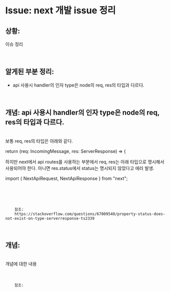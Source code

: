 <!--
author: Dailyscat
purpose: issue arrange
rules:
 (1) 헤더와 문단사이
    <br/>
    <br/>
 (2) 코드가 작성되는 부분은 >로 정리
 (3) 참조는 해당 내용 바로 아래
    <br/>
    <br/>
 (4) 명령어는 bold
 (5) 방안은 ## 안의 과정은 ###
-->

# Issue: next 개발 issue 정리

## 상황:
이슈 정리

<br/>

## 알게된 부분 정리:

- api 사용시 handler의 인자 type은 node의 req, res의 타입과 다르다.

<br/>

## 개념: api 사용시 handler의 인자 type은 node의 req, res의 타입과 다르다.

<br/>
  보통 req, res의 타입은 아래와 같다.

  return (req: IncomingMessage, res: ServerResponse) => {

  하지만 next에서 api routes를 사용하는 부분에서 req, res는 아래 타입으로 명시해서 사용되어야 한다. 아니면 res.status에서 status는 명시되지 않았다고 에러 발생.

  import { NextApiRequest, NextApiResponse } from "next";

  
<br/>
<br/>
<br/>

        참조:
        https://stackoverflow.com/questions/67009540/property-status-does-not-exist-on-type-serverresponse-ts2339

<br/>

## 개념:

<br/>
  개념에 대한 내용
<br/>
<br/>
<br/>

        참조:

<br/>
